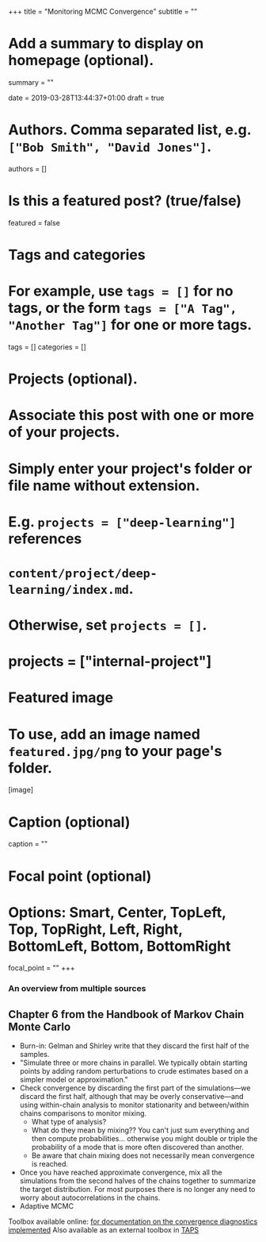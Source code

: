 +++
title = "Monitoring MCMC Convergence"
subtitle = ""

# Add a summary to display on homepage (optional).
summary = ""

date = 2019-03-28T13:44:37+01:00
draft = true

# Authors. Comma separated list, e.g. `["Bob Smith", "David Jones"]`.
authors = []

# Is this a featured post? (true/false)
featured = false

# Tags and categories
# For example, use `tags = []` for no tags, or the form `tags = ["A Tag", "Another Tag"]` for one or more tags.
tags = []
categories = []

# Projects (optional).
#   Associate this post with one or more of your projects.
#   Simply enter your project's folder or file name without extension.
#   E.g. `projects = ["deep-learning"]` references
#   `content/project/deep-learning/index.md`.
#   Otherwise, set `projects = []`.
# projects = ["internal-project"]

# Featured image
# To use, add an image named `featured.jpg/png` to your page's folder.
[image]
  # Caption (optional)
  caption = ""

  # Focal point (optional)
  # Options: Smart, Center, TopLeft, Top, TopRight, Left, Right, BottomLeft, Bottom, BottomRight
  focal_point = ""
+++

### An overview from multiple sources

## Chapter 6 from the Handbook of Markov Chain Monte Carlo

* Burn-in: Gelman and Shirley write that they discard the first half of the samples.
* "Simulate three or more chains in parallel. We typically obtain starting points by adding random perturbations to crude estimates based on a simpler model or approximation."
* Check convergence by discarding the first part of the simulations—we discard the first half, although that may be overly conservative—and using within-chain analysis to monitor stationarity and between/within chains comparisons to monitor mixing.
    * What type of analysis?
    * What do they mean by mixing?? You can't just sum everything and then compute probabilities... otherwise you might double or triple the probability of a mode that is more often discovered than another.
    * Be aware that chain mixing does not necessarily mean convergence is reached.
* Once you have reached approximate convergence, mix all the simulations from the second halves of the chains together to summarize the target distribution. For most purposes there is no longer any need to worry about autocorrelations in the chains.
* Adaptive MCMC

Toolbox available online: [for documentation on the convergence diagnostics implemented](https://research.cs.aalto.fi/pml/software/mcmcdiag/)
Also available as an external toolbox in [TAPS](https://github.com/translationalneuromodeling/tapas/tree/master/mpdcm/external/mcmcdiag)
